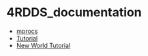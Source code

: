 # 4RDDS_documentation

- [mprocs](docs/mprocs.md)
- [Tutorial](docs/Tutorial.md)
- [New World Tutorial](docs/new_worlds.md)
